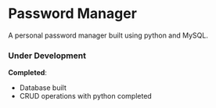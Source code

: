 # Password Manager

A personal password manager built using python and MySQL.

### Under Development

**Completed**:

- Database built
- CRUD operations with python completed

